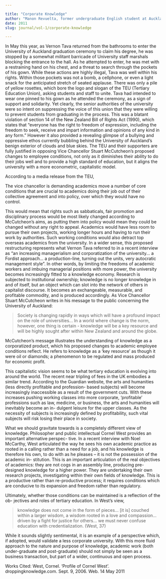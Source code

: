 ```yaml
---

title: "Corporate Knowledge"
author: "Manon Revuelta, former undergraduate English student at Auckland University"
date: 2011
slug: journal/vol-1/corporate-knowledge

---
```


In May this year, as Vernon Tava returned from the bathrooms to enter the University of Auckland graduation ceremony to claim his degree, he was stopped by a somewhat militant barricade of University staff marshals blocking the entrance to the hall. As he attempted to enter, he was met with a restraining hand on his chest, and a threat to search through the pockets of his gown. While these actions are highly illegal, Tava was well within his rights. Within those pockets was not a bomb, a cellphone, or even a light snack for the anticipated stretch of seated applause. There was only a pile of yellow rosettes, which bore the logo and slogan of the TEU (Tertiary Education Union), asking students and staff to unite. Tava had intended to wear one pinned to his gown as he attended the ceremony, as a sign of support and solidarity. Yet clearly, the senior authorities of the university were so intent on suppressing the voice of this union that they were willing to prevent students from graduating in the process. This was a blatant violation of section 14 of the New Zealand Bill of Rights Act (1990), which states that “everyone has the right to freedom of expression, including the freedom to seek, receive and impart information and opinions of any kind in any form.” However it also provided a revealing glimpse of a bullying and oppressive ethos currently bubbling behind the University of Auckland’s benign exterior of clouds and blue skies. The TEU and their supporters are fully justified in opposing Vice Chancellor Stuart McCutcheon’s proposed changes to employee conditions, not only as it diminishes their ability to do their jobs well and to provide a high standard of education, but it aligns the university with a more econometric, capitalistic model.

According to a media release from the TEU,

The vice chancellor is demanding academics move a number of core conditions that are crucial to academics doing their job out of their collective agreement and into policy, over which they would have no control.

This would mean that rights such as sabbaticals, fair promotion and disciplinary process would be most likely changed according to McCutcheon’s aims, as putting them into policy would mean they could be changed without any right to appeal. Academics would have less room to pursue their own projects, working longer hours and having to run their work by authorities. Such working conditions would also detract top overseas academics from the university. In a wider sense, this proposed restructuring represents what Vernon Tava referred to in a recent interview as “an increasing managerialism and corporatization of the university... a Fordist approach... a production-line, turning out the units, very autocratic management style”. In other words, by limiting the freedoms of academic workers and imbuing managerial positions with more power, the university becomes increasingly fitted to a knowledge economy. Research is subjected to institutional ownership; knowledge is no longer knowledge in and of itself, but an object which can slot into the network of others in capitalist discourse. It becomes an exchangeable, measurable, and profitable commodity, and is produced accordingly. As Vice Chancellor Stuart McCutcheon writes in his message to the public concerning the University of Auckland:
    
> Society is changing rapidly in ways which will have a profound impact on the role of universities... In a world where change is the norm, however, one thing is certain - knowledge will be a key resource and will be highly sought after within New Zealand and around the globe.

McCutcheon’s message illustrates the understanding of knowledge as a corporatized product, which his proposed changes to academic employee conditions reflect. He refers to knowledge as a ‘key resource’ as though it were oil or diamonds; a phenomenon to be regulated and mass produced for economic profit.

This capitalistic vision seems to be what tertiary education is evolving into around the world. The recent near tripling of fees in the UK embodies a similar trend. According to the Guardian website, the arts and humanities (less directly profitable and profession- based subjects) will become increasingly inaccessible as a result of the government cuts. With these increases pushing working classes into more corporate, ‘profitable’ professions such as law, medicine, or business, the arts and humanities will inevitably become an in- dulgent leisure for the upper classes. As the necessity of subjects is increasingly defined by profitability, such vital subjects will risk losing their place in society.

What we should gravitate towards is a completely different view of knowledge. Philosopher and public intellectual Cornel West provides an important alternative perspec- tive. In a recent interview with Noel McCarthy, West articulated the way he sees his own academic practice as rooted in a calling rather than a need for a job, and his knowledge is therefore his own, to do with as he pleases – it is not the possession of the academic in- stitution. This is an important articulation of the real objectives of academics: they are not cogs in an assembly line, producing pre-designed knowledge for a higher power. They are undertaking their own research projects, investigating within their own fields of knowledge. This is a productive rather than re-productive process; it requires conditions which are conducive to its expansion and freedom rather than regulatory.

Ultimately, whether those conditions can be maintained is a reflection of the ob- jectives and roles of tertiary education. In West’s view,

> knowledge does not come in the form of pieces... [it is] couched within a larger wisdom, a wisdom rooted in a love and compassion... driven by a fight for justice for others... we must never confuse education with credentialization. (West, 37)

While it sounds slightly sentimental, it is an example of a perspective which, if adopted, would validate a less corporate university. With this more fluid approach to the nature and purpose of knowledge, academic work (both under-graduate and post-graduate) should not simply be seen as a business transaction, but part of a wider, continuous and open process.

Works Cited:
West, Cornel. ‘Profile of Cornel West’. droppingknowledge.com. Sept. 9, 2006. Web. 14 May 2011